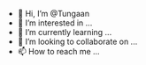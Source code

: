 - 👋 Hi, I’m @Tungaan
- 👀 I’m interested in ...
- 🌱 I’m currently learning ...
- 💞️ I’m looking to collaborate on ...
- 📫 How to reach me ...

<!---
Tungaan/Tungaan is a ✨ special ✨ repository because its `README.md` (this file) appears on your GitHub profile.
You can click the Preview link to take a look at your changes.
--->
